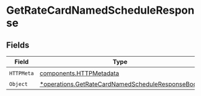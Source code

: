 # GetRateCardNamedScheduleResponse


## Fields

| Field                                                                                                               | Type                                                                                                                | Required                                                                                                            | Description                                                                                                         |
| ------------------------------------------------------------------------------------------------------------------- | ------------------------------------------------------------------------------------------------------------------- | ------------------------------------------------------------------------------------------------------------------- | ------------------------------------------------------------------------------------------------------------------- |
| `HTTPMeta`                                                                                                          | [components.HTTPMetadata](../../models/components/httpmetadata.md)                                                  | :heavy_check_mark:                                                                                                  | N/A                                                                                                                 |
| `Object`                                                                                                            | [*operations.GetRateCardNamedScheduleResponseBody](../../models/operations/getratecardnamedscheduleresponsebody.md) | :heavy_minus_sign:                                                                                                  | Success                                                                                                             |